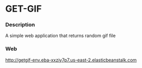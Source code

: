 # GET-GIF

### Description
A simple web application that returns random gif file

### Web
http://getgif-env.eba-xxziy7p7.us-east-2.elasticbeanstalk.com
